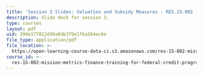```yaml
---
title: 'Session 3 Slides: Valuation and Subsidy Measures - RES.15-002 - Summer 2016'
description: Slide deck for session 3.
type: courses
layout: pdf
uid: 394e177812d36a8db3f9e1fba364ec6e
file_type: application/pdf
file_location: >-
  https://open-learning-course-data-ci.s3.amazonaws.com/res-15-002-mission-metrics-finance-training-for-federal-credit-program-professionals-summer-2016/394e177812d36a8db3f9e1fba364ec6e_MITRES15-002SUM16_Session_3.pdf
course_id: >-
  res-15-002-mission-metrics-finance-training-for-federal-credit-program-professionals-summer-2016
---
```

